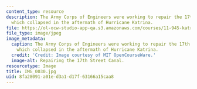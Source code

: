 ```yaml
---
content_type: resource
description: The Army Corps of Engineers were working to repair the 17th Street Canal,
  which collapsed in the aftermath of Hurricane Katrina.
file: https://ol-ocw-studio-app-qa.s3.amazonaws.com/courses/11-945-katrina-practicum-spring-2006/8fa28091a01ed3a1d17f63166a15caa8_IMG_0030.jpg
file_type: image/jpeg
image_metadata:
  caption: The Army Corps of Engineers were working to repair the 17th Street Canal,
    which collapsed in the aftermath of Hurricane Katrina.
  credit: 'Credit: Image courtesy of MIT OpenCourseWare.'
  image-alt: Repairing the 17th Street Canal.
resourcetype: Image
title: IMG_0030.jpg
uid: 8fa28091-a01e-d3a1-d17f-63166a15caa8
---
```

